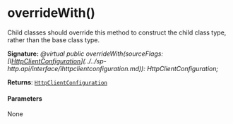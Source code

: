 # overrideWith()



Child classes should override this method to construct the child class type, rather than the base class type.

**Signature:** _@virtual public overrideWith(sourceFlags: [I[HttpClientConfiguration](../../sp-http.api/class/httpclientconfiguration.md)](../../sp-http.api/interface/ihttpclientconfiguration.md)): HttpClientConfiguration;_

**Returns**: [`HttpClientConfiguration`](../../sp-http.api/class/httpclientconfiguration.md)





#### Parameters
None



